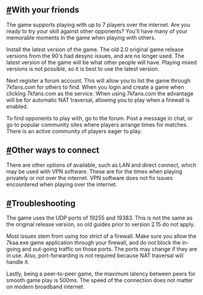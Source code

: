 ---
---


## [#](#with-your-friends)With your friends
The game supports playing with up to 7 players over the internet. Are you ready to try your skill against other opponents? You'll have many of your memorable moments in the game when playing with others.

Install the latest version of the game. The old 2.0 original game release versions from the 90's had desync issues, and are no longer used. The latest version of the game will be what other people will have. Playing mixed versions is not possible, so it is best to use the latest version.

Next register a forum account. This will allow you to list the game through 7kfans.com for others to find. When you login and create a game when clicking 7kfans.com as the service. When using 7kfans.com the advantage will be for automatic NAT traversal, allowing you to play when a firewall is enabled.

To find opponents to play with, go to the forum. Post a message in chat, or go to popular community sites where players arrange times for matches. There is an active community of players eager to play.

## [#](#other-ways-to-connect)Other ways to connect
There are other options of available, such as LAN and direct connect, which may be used with VPN software. These are for the times when playing privately or not over the internet. VPN software does not fix issues encountered when playing over the internet.

## [#](#troubleshooting)Troubleshooting
The game uses the UDP ports of 19255 and 19383. This is not the same as the original release version, so old guides prior to version 2.15 do not apply.

Most issues stem from using too strict of a firewall. Make sure you allow the 7kaa.exe game application through your firewall, and do not block the in-going and out-going traffic on those ports. The ports may change if they are in use. Also, port-forwarding is not required because NAT traversal will handle it.

Lastly, being a peer-to-peer game, the maximum latency between peers for smooth game play is 500ms. The speed of the connection does not matter on modern broadband internet.